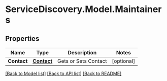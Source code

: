 # ServiceDiscovery.Model.Maintainers
## Properties

Name | Type | Description | Notes
------------ | ------------- | ------------- | -------------
**Contact** | [**Contact**](Contact.md) | Gets or Sets Contact | [optional] 

[[Back to Model list]](../README.md#documentation-for-models) [[Back to API list]](../README.md#documentation-for-api-endpoints) [[Back to README]](../README.md)

